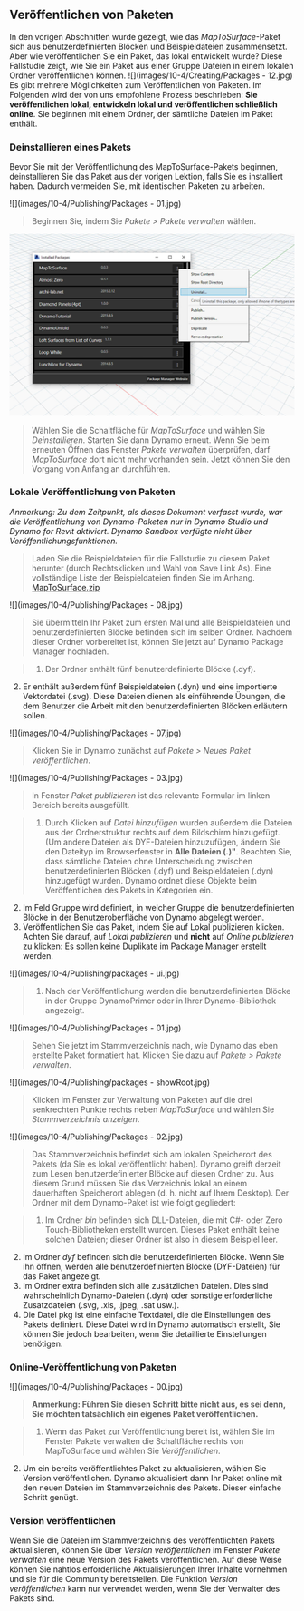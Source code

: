 

## Veröffentlichen von Paketen

In den vorigen Abschnitten wurde gezeigt, wie das *MapToSurface*-Paket sich aus benutzerdefinierten Blöcken und Beispieldateien zusammensetzt. Aber wie veröffentlichen Sie ein Paket, das lokal entwickelt wurde? Diese Fallstudie zeigt, wie Sie ein Paket aus einer Gruppe Dateien in einem lokalen Ordner veröffentlichen können. ![](images/10-4/Creating/Packages - 12.jpg) Es gibt mehrere Möglichkeiten zum Veröffentlichen von Paketen. Im Folgenden wird der von uns empfohlene Prozess beschrieben: **Sie veröffentlichen lokal, entwickeln lokal und veröffentlichen schließlich online**. Sie beginnen mit einem Ordner, der sämtliche Dateien im Paket enthält.

### Deinstallieren eines Pakets

Bevor Sie mit der Veröffentlichung des MapToSurface-Pakets beginnen, deinstallieren Sie das Paket aus der vorigen Lektion, falls Sie es installiert haben. Dadurch vermeiden Sie, mit identischen Paketen zu arbeiten.

![](images/10-4/Publishing/Packages - 01.jpg)

> Beginnen Sie, indem Sie *Pakete > Pakete verwalten* wählen.

![](images/10-4/Publishing/uninstall.jpg)

> Wählen Sie die Schaltfläche für *MapToSurface* und wählen Sie *Deinstallieren*. Starten Sie dann Dynamo erneut. Wenn Sie beim erneuten Öffnen das Fenster *Pakete verwalten* überprüfen, darf *MapToSurface* dort nicht mehr vorhanden sein. Jetzt können Sie den Vorgang von Anfang an durchführen.

### Lokale Veröffentlichung von Paketen

*Anmerkung: Zu dem Zeitpunkt, als dieses Dokument verfasst wurde, war die Veröffentlichung von Dynamo-Paketen nur in Dynamo Studio und Dynamo for Revit aktiviert. Dynamo Sandbox verfügte nicht über Veröffentlichungsfunktionen.*

> Laden Sie die Beispieldateien für die Fallstudie zu diesem Paket herunter (durch Rechtsklicken und Wahl von Save Link As). Eine vollständige Liste der Beispieldateien finden Sie im Anhang. [MapToSurface.zip](datasets/10-4/MapToSurface.zip)

![](images/10-4/Publishing/Packages - 08.jpg)

> Sie übermitteln Ihr Paket zum ersten Mal und alle Beispieldateien und benutzerdefinierten Blöcke befinden sich im selben Ordner. Nachdem dieser Ordner vorbereitet ist, können Sie jetzt auf Dynamo Package Manager hochladen.

> 1. Der Ordner enthält fünf benutzerdefinierte Blöcke (.dyf).
2. Er enthält außerdem fünf Beispieldateien (.dyn) und eine importierte Vektordatei (.svg). Diese Dateien dienen als einführende Übungen, die dem Benutzer die Arbeit mit den benutzerdefinierten Blöcken erläutern sollen.

![](images/10-4/Publishing/Packages - 07.jpg)

> Klicken Sie in Dynamo zunächst auf *Pakete > Neues Paket veröffentlichen*.

![](images/10-4/Publishing/Packages - 03.jpg)

> In Fenster *Paket publizieren* ist das relevante Formular im linken Bereich bereits ausgefüllt.

> 1. Durch Klicken auf *Datei hinzufügen* wurden außerdem die Dateien aus der Ordnerstruktur rechts auf dem Bildschirm hinzugefügt. (Um andere Dateien als DYF-Dateien hinzuzufügen, ändern Sie den Dateityp im Browserfenster in **Alle Dateien (*.*)"**. Beachten Sie, dass sämtliche Dateien ohne Unterscheidung zwischen benutzerdefinierten Blöcken (.dyf) und Beispieldateien (.dyn) hinzugefügt wurden. Dynamo ordnet diese Objekte beim Veröffentlichen des Pakets in Kategorien ein.
2. Im Feld Gruppe wird definiert, in welcher Gruppe die benutzerdefinierten Blöcke in der Benutzeroberfläche von Dynamo abgelegt werden.
3. Veröffentlichen Sie das Paket, indem Sie auf Lokal publizieren klicken. Achten Sie darauf, auf *Lokal publizieren* und **nicht** auf *Online publizieren* zu klicken: Es sollen keine Duplikate im Package Manager erstellt werden.

![](images/10-4/Publishing/packages - ui.jpg)

> 1. Nach der Veröffentlichung werden die benutzerdefinierten Blöcke in der Gruppe DynamoPrimer oder in Ihrer Dynamo-Bibliothek angezeigt.

![](images/10-4/Publishing/Packages - 01.jpg)

> Sehen Sie jetzt im Stammverzeichnis nach, wie Dynamo das eben erstellte Paket formatiert hat. Klicken Sie dazu auf *Pakete > Pakete verwalten*.

![](images/10-4/Publishing/packages - showRoot.jpg)

> Klicken im Fenster zur Verwaltung von Paketen auf die drei senkrechten Punkte rechts neben *MapToSurface* und wählen Sie *Stammverzeichnis anzeigen*.

![](images/10-4/Publishing/Packages - 02.jpg)

> Das Stammverzeichnis befindet sich am lokalen Speicherort des Pakets (da Sie es lokal veröffentlicht haben). Dynamo greift derzeit zum Lesen benutzerdefinierter Blöcke auf diesen Ordner zu. Aus diesem Grund müssen Sie das Verzeichnis lokal an einem dauerhaften Speicherort ablegen (d. h. nicht auf Ihrem Desktop). Der Ordner mit dem Dynamo-Paket ist wie folgt gegliedert:

> 1. Im Ordner *bin* befinden sich DLL-Dateien, die mit C#- oder Zero Touch-Bibliotheken erstellt wurden. Dieses Paket enthält keine solchen Dateien; dieser Ordner ist also in diesem Beispiel leer.
2. Im Ordner *dyf* befinden sich die benutzerdefinierten Blöcke. Wenn Sie ihn öffnen, werden alle benutzerdefinierten Blöcke (DYF-Dateien) für das Paket angezeigt.
3. Im Ordner extra befinden sich alle zusätzlichen Dateien. Dies sind wahrscheinlich Dynamo-Dateien (.dyn) oder sonstige erforderliche Zusatzdateien (.svg, .xls, .jpeg, .sat usw.).
4. Die Datei pkg ist eine einfache Textdatei, die die Einstellungen des Pakets definiert. Diese Datei wird in Dynamo automatisch erstellt, Sie können Sie jedoch bearbeiten, wenn Sie detaillierte Einstellungen benötigen.

### Online-Veröffentlichung von Paketen

![](images/10-4/Publishing/Packages - 00.jpg)

> **Anmerkung: Führen Sie diesen Schritt bitte nicht aus, es sei denn, Sie möchten tatsächlich ein eigenes Paket veröffentlichen.**

> 1. Wenn das Paket zur Veröffentlichung bereit ist, wählen Sie im Fenster Pakete verwalten die Schaltfläche rechts von MapToSurface und wählen Sie *Veröffentlichen*.
2. Um ein bereits veröffentlichtes Paket zu aktualisieren, wählen Sie Version veröffentlichen. Dynamo aktualisiert dann Ihr Paket online mit den neuen Dateien im Stammverzeichnis des Pakets. Dieser einfache Schritt genügt.

### Version veröffentlichen

Wenn Sie die Dateien im Stammverzeichnis des veröffentlichten Pakets aktualisieren, können Sie über *Version veröffentlichen* im Fenster *Pakete verwalten* eine neue Version des Pakets veröffentlichen. Auf diese Weise können Sie nahtlos erforderliche Aktualisierungen Ihrer Inhalte vornehmen und sie für die Community bereitstellen. Die Funktion *Version veröffentlichen* kann nur verwendet werden, wenn Sie der Verwalter des Pakets sind.

